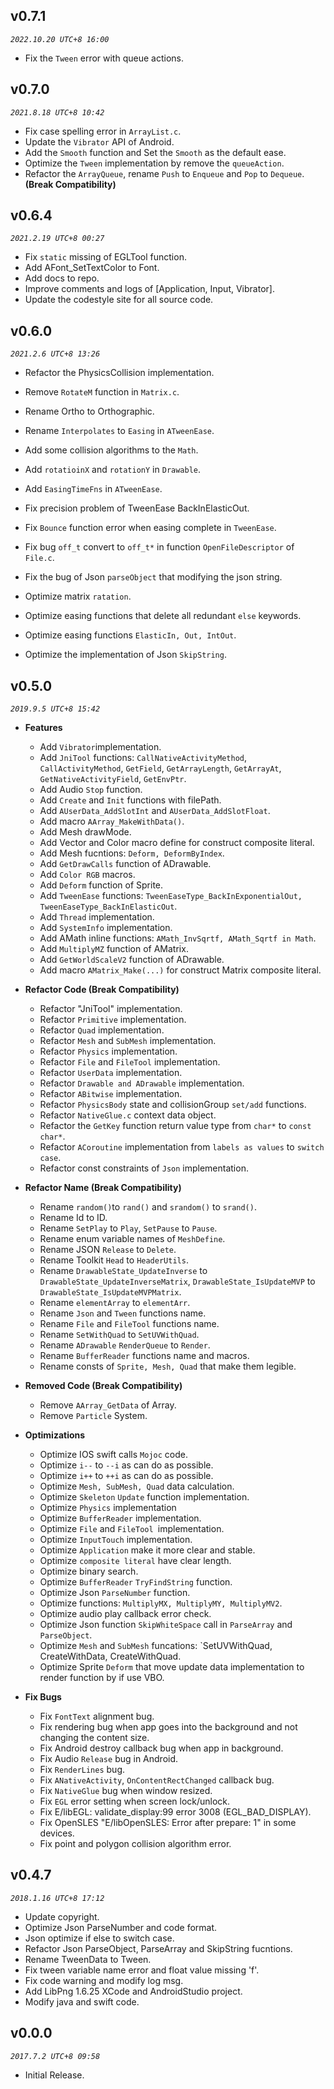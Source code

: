 ## v0.7.1

_`2022.10.20 UTC+8 16:00`_

* Fix the `Tween` error with queue actions. 


## v0.7.0

_`2021.8.18 UTC+8 10:42`_

* Fix case spelling error in `ArrayList.c`.
* Update the `Vibrator` API of Android.
* Add the `Smooth` function and Set the `Smooth` as the default ease.
* Optimize the `Tween` implementation by remove the `queueAction`.
* Refactor the `ArrayQueue`, rename `Push` to `Enqueue` and `Pop` to `Dequeue`. **(Break Compatibility)**


## v0.6.4

_`2021.2.19 UTC+8 00:27`_

* Fix `static` missing of EGLTool function.
* Add AFont_SetTextColor to Font.
* Add docs to repo.
* Improve comments and logs of [Application, Input, Vibrator].
* Update the codestyle site for all source code.


## v0.6.0

_`2021.2.6 UTC+8 13:26`_

* Refactor the PhysicsCollision implementation.
* Remove `RotateM` function in `Matrix.c`.

* Rename Ortho to Orthographic.
* Rename `Interpolates` to `Easing` in `ATweenEase`.

* Add some collision algorithms to the `Math`.
* Add `rotatioinX` and `rotationY` in `Drawable`. 
* Add `EasingTimeFns` in `ATweenEase`. 

* Fix precision problem of TweenEase BackInElasticOut.
* Fix `Bounce` function error when easing complete in `TweenEase`.
* Fix bug `off_t` convert to `off_t*` in function `OpenFileDescriptor` of `File.c`.
* Fix the bug of Json `parseObject` that modifying the json string.

* Optimize matrix `ratation`.
* Optimize easing functions that delete all redundant `else` keywords.
* Optimize easing functions `ElasticIn, Out, IntOut`.
* Optimize the implementation of Json `SkipString`.


## v0.5.0
_`2019.9.5 UTC+8 15:42`_

* **Features**

  * Add `Vibrator`implementation.
  * Add `JniTool` functions: `CallNativeActivityMethod`, `CallActivityMethod`, `GetField`, `GetArrayLength`, `GetArrayAt`, `GetNativeActivityField`, `GetEnvPtr`.
  * Add Audio `Stop` function.
  * Add `Create` and `Init` functions with filePath.
  * Add `AUserData_AddSlotInt` and `AUserData_AddSlotFloat`.
  * Add macro `AArray_MakeWithData()`.
  * Add Mesh drawMode.
  * Add Vector and Color macro define for construct composite literal.
  * Add Mesh fucntions: `Deform, DeformByIndex`.
  * Add `GetDrawCalls` function of ADrawable.
  * Add `Color RGB` macros.
  * Add `Deform` function of Sprite.
  * Add `TweenEase` functions: `TweenEaseType_BackInExponentialOut, TweenEaseType_BackInElasticOut`.
  * Add `Thread` implementation.
  * Add `SystemInfo` implementation.
  * Add AMath inline functions: `AMath_InvSqrtf, AMath_Sqrtf in Math`.
  * Add `MultiplyMZ` function of AMatrix.
  * Add `GetWorldScaleV2` function of ADrawable.
  * Add macro `AMatrix_Make(...)` for construct Matrix composite literal.


* **Refactor Code (Break Compatibility)**

  * Refactor "JniTool" implementation.
  * Refactor `Primitive` implementation.
  * Refactor `Quad` implementation.
  * Refactor `Mesh` and `SubMesh` implementation.
  * Refactor `Physics` implementation.
  * Refactor `File` and `FileTool` implementation.
  * Refactor `UserData` implementation.
  * Refactor `Drawable and ADrawable` implementation.
  * Refactor `ABitwise` implementation.
  * Refactor `PhysicsBody` state and collisionGroup `set/add` functions.
  * Refactor `NativeGlue.c` context data object.
  * Refactor the `GetKey` function return value type from `char*` to `const char*`.
  * Refactor `ACoroutine` implementation from `labels as values` to `switch case`.
  * Refactor const constraints of `Json` implementation.


* **Refactor Name (Break Compatibility)**

  * Rename `random()`to `rand()` and `srandom()` to `srand()`.
  * Rename Id to ID.
  * Rename `SetPlay` to `Play`, `SetPause` to `Pause`.
  * Rename enum variable names of `MeshDefine`.
  * Rename JSON `Release` to `Delete`.
  * Rename Toolkit `Head` to `HeaderUtils`.
  * Rename `DrawableState_UpdateInverse` to `DrawableState_UpdateInverseMatrix`, `DrawableState_IsUpdateMVP` to `DrawableState_IsUpdateMVPMatrix`.
  * Rename `elementArray` to `elementArr`.
  * Rename `Json` and `Tween` functions name.
  * Rename `File` and `FileTool` functions name.
  * Rename `SetWithQuad` to `SetUVWithQuad`.
  * Rename `ADrawable` `RenderQueue` to `Render`.
  * Rename `BufferReader` functions name and macros.
  * Rename consts of `Sprite, Mesh, Quad` that make them legible.


* **Removed Code (Break Compatibility)**

  * Remove `AArray_GetData` of Array.
  * Remove `Particle` System.


* **Optimizations**

  * Optimize IOS swift calls `Mojoc` code.
  * Optimize `i--` to `--i` as can do as possible.
  * Optimize `i++` to `++i` as can do as possible.
  * Optimize `Mesh, SubMesh, Quad` data calculation.
  * Optimize `Skeleton` `Update` function implementation.
  * Optimize `Physics` implementation
  * Optimize `BufferReader` implementation.
  * Optimize `File` and `FileTool `implementation.
  * Optimize `InputTouch` implementation.
  * Optimize `Application` make it more clear and stable.
  * Optimize `composite literal` have clear length.
  * Optimize binary search.
  * Optimize `BufferReader` `TryFindString` function.
  * Optimize Json `ParseNumber` function.
  * Optimize functions: `MultiplyMX, MultiplyMY, MultiplyMV2`.
  * Optimize audio play callback error check.
  * Optimize Json function `SkipWhiteSpace` call in `ParseArray` and `ParseObject`.
  * Optimize `Mesh` and `SubMesh` funcations: `SetUVWithQuad, CreateWithData, CreateWithQuad.
  * Optimize Sprite `Deform` that move update data implementation to render function by if use VBO.


* **Fix Bugs**

  * Fix `FontText` alignment bug.
  * Fix rendering bug when app goes into the background and not changing the content size.
  * Fix Android destroy callback bug when app in background.
  * Fix Audio `Release` bug in Android.
  * Fix `RenderLines` bug.
  * Fix `ANativeActivity`, `OnContentRectChanged` callback bug.
  * Fix `NativeGlue` bug when window resized.
  * Fix `EGL` error setting when screen lock/unlock.
  * Fix E/libEGL: validate_display:99 error 3008 (EGL_BAD_DISPLAY).
  * Fix OpenSLES "E/libOpenSLES: Error after prepare: 1" in some devices.
  * Fix point and polygon collision algorithm error.


## v0.4.7
_`2018.1.16 UTC+8 17:12`_

* Update copyright.
* Optimize Json ParseNumber and code format.
* Json optimize if else to switch case.
* Refactor Json ParseObject, ParseArray and SkipString fucntions.
* Rename TweenData to Tween.
* Fix tween variable name error and float value missing 'f'.
* Fix code warning and modify log msg.
* Add LibPng 1.6.25 XCode and AndroidStudio project.
* Modify java and swift code.


## v0.0.0
_`2017.7.2 UTC+8 09:58`_

* Initial Release.
